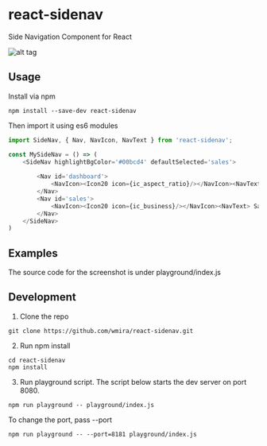 # react-sidenav

Side Navigation Component for React

![alt tag](https://raw.githubusercontent.com/wmira/react-sidenav/master/sidenav.png)

## Usage

Install via npm

```shell
npm install --save-dev react-sidenav
```

Then import it using es6 modules

```javascript
import SideNav, { Nav, NavIcon, NavText } from 'react-sidenav';

const MySideNav = () => (
    <SideNav highlightBgColor='#00bcd4' defaultSelected='sales'>
       
        <Nav id='dashboard'>
            <NavIcon><Icon20 icon={ic_aspect_ratio}/></NavIcon><NavText> Dashboard </NavText>
        </Nav>
        <Nav id='sales'>
            <NavIcon><Icon20 icon={ic_business}/></NavIcon><NavText> Sales </NavText>
        </Nav>
    </SideNav>
)

```

## Examples

The source code for the screenshot is under playground/index.js



## Development

1. Clone the repo
```shell
git clone https://github.com/wmira/react-sidenav.git
```

2. Run npm install
```shell
cd react-sidenav
npm install
```
3. Run playground script. The script below starts the dev server on port 8080.
```shell
npm run playground -- playground/index.js
```
To change the port, pass --port
```shell
npm run playground -- --port=8181 playground/index.js
```
